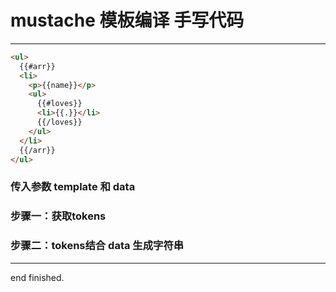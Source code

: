 # mustache 模板编译 手写代码

---

```html
<ul>
  {{#arr}}
  <li>
    <p>{{name}}</p>
    <ul>
      {{#loves}}
      <li>{{.}}</li>
      {{/loves}}
    </ul>
  </li>
  {{/arr}}
</ul>
```

### 传入参数 template 和 data

### 步骤一：获取tokens

### 步骤二：tokens结合 data 生成字符串


---

end
finished.




















